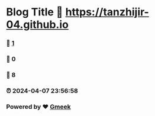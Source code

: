 # Blog Title :link: https://tanzhijir-04.github.io 
### :page_facing_up: [1](https://tanzhijir-04.github.io/tag.html) 
### :speech_balloon: 0 
### :hibiscus: 8 
### :alarm_clock: 2024-04-07 23:56:58 
### Powered by :heart: [Gmeek](https://github.com/Meekdai/Gmeek)
